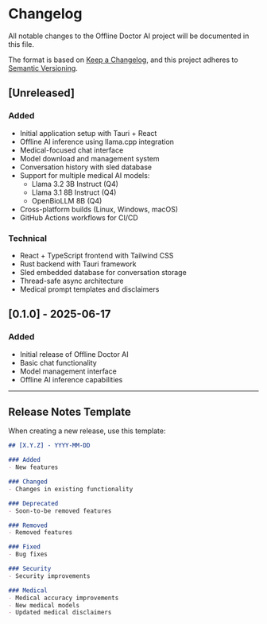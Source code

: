 # Changelog

All notable changes to the Offline Doctor AI project will be documented in this file.

The format is based on [Keep a Changelog](https://keepachangelog.com/en/1.0.0/),
and this project adheres to [Semantic Versioning](https://semver.org/spec/v2.0.0.html).

## [Unreleased]

### Added
- Initial application setup with Tauri + React
- Offline AI inference using llama.cpp integration
- Medical-focused chat interface
- Model download and management system
- Conversation history with sled database
- Support for multiple medical AI models:
  - Llama 3.2 3B Instruct (Q4)
  - Llama 3.1 8B Instruct (Q4) 
  - OpenBioLLM 8B (Q4)
- Cross-platform builds (Linux, Windows, macOS)
- GitHub Actions workflows for CI/CD

### Technical
- React + TypeScript frontend with Tailwind CSS
- Rust backend with Tauri framework
- Sled embedded database for conversation storage
- Thread-safe async architecture
- Medical prompt templates and disclaimers

## [0.1.0] - 2025-06-17

### Added
- Initial release of Offline Doctor AI
- Basic chat functionality
- Model management interface
- Offline AI inference capabilities

---

## Release Notes Template

When creating a new release, use this template:

```markdown
## [X.Y.Z] - YYYY-MM-DD

### Added
- New features

### Changed
- Changes in existing functionality

### Deprecated
- Soon-to-be removed features

### Removed
- Removed features

### Fixed
- Bug fixes

### Security
- Security improvements

### Medical
- Medical accuracy improvements
- New medical models
- Updated medical disclaimers
```
